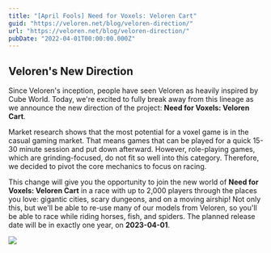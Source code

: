 ```yaml
---
title: "[April Fools] Need for Voxels: Veloren Cart"
guid: "https://veloren.net/blog/veloren-direction/"
url: "https://veloren.net/blog/veloren-direction/"
pubDate: "2022-04-01T00:00:00.000Z"
---
```


## Veloren's New Direction

Since Veloren's inception, people have seen Veloren as heavily inspired by Cube World. Today, we're excited to fully break away from this lineage as we announce the new direction of the project: **Need for Voxels: Veloren Cart**.

Market research shows that the most potential for a voxel game is in the casual gaming market. That means games that can be played for a quick 15-30 minute session and put down afterward. However, role-playing games, which are grinding-focused, do not fit so well into this category. Therefore, we decided to pivot the core mechanics to focus on racing.

This change will give you the opportunity to join the new world of **Need for Voxels: Veloren Cart** in a race with up to 2,000 players through the places you love: gigantic cities, scary dungeons, and on a moving airship! Not only this, but we'll be able to re-use many of our models from Veloren, so you'll be able to race while riding horses, fish, and spiders. The planned release date will be in exactly one year, on **2023-04-01**.

![](https://s3.eu-central-2.wasabisys.com/veloren-blog/cdn/726090746528268429/959475017341608056/unknown.png)
